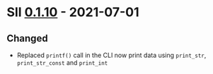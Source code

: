 # Sll [0.1.10] - 2021-07-01

## Changed

- Replaced `printf()` call in the CLI now print data using `print_str`, `print_str_const` and `print_int`

[0.1.10]: https://github.com/sl-lang/sll/compare/sll-v0.1.9...sll-v0.1.10
